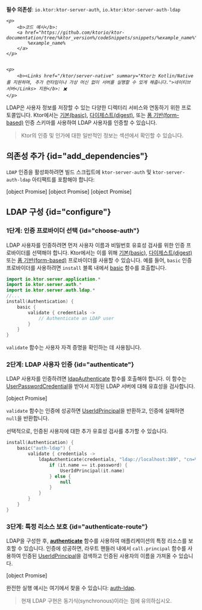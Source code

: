 [//]: # (title: LDAP)

<show-structure for="chapter" depth="2"/>

<tldr>
<p>
<b>필수 의존성</b>: <code>io.ktor:ktor-server-auth</code>, <code>io.ktor:ktor-server-auth-ldap</code>
</p>
<var name="example_name" value="auth-ldap"/>

    <p>
        <b>코드 예시</b>:
        <a href="https://github.com/ktorio/ktor-documentation/tree/%ktor_version%/codeSnippets/snippets/%example_name%">
            %example_name%
        </a>
    </p>
    

    <p>
        <b><Links href="/ktor/server-native" summary="Ktor는 Kotlin/Native를 지원하며, 추가 런타임이나 가상 머신 없이 서버를 실행할 수 있게 해줍니다.">네이티브 서버</Links> 지원</b>: ✖️
    </p>
    
</tldr>

LDAP은 사용자 정보를 저장할 수 있는 다양한 디렉터리 서비스와 연동하기 위한 프로토콜입니다. Ktor에서는 [기본(basic)](server-basic-auth.md), [다이제스트(digest)](server-digest-auth.md), 또는 [폼 기반(form-based)](server-form-based-auth.md) 인증 스키마를 사용하여 LDAP 사용자를 인증할 수 있습니다.

> Ktor의 인증 및 인가에 대한 일반적인 정보는 [](server-auth.md) 섹션에서 확인할 수 있습니다.

## 의존성 추가 {id="add_dependencies"}
`LDAP` 인증을 활성화하려면 빌드 스크립트에 `ktor-server-auth` 및 `ktor-server-auth-ldap` 아티팩트를 포함해야 합니다:

<tabs group="languages">
    <tab title="Gradle (Kotlin)" group-key="kotlin">
        [object Promise]
    </tab>
    <tab title="Gradle (Groovy)" group-key="groovy">
        [object Promise]
    </tab>
    <tab title="Maven" group-key="maven">
        [object Promise]
   </tab>
</tabs>

## LDAP 구성 {id="configure"}

### 1단계: 인증 프로바이더 선택 {id="choose-auth"}

LDAP 사용자를 인증하려면 먼저 사용자 이름과 비밀번호 유효성 검사를 위한 인증 프로바이더를 선택해야 합니다. Ktor에서는 이를 위해 [기본(basic)](server-basic-auth.md), [다이제스트(digest)](server-digest-auth.md) 또는 [폼 기반(form-based)](server-form-based-auth.md) 프로바이더를 사용할 수 있습니다. 예를 들어, `basic` 인증 프로바이더를 사용하려면 `install` 블록 내에서 [basic](https://api.ktor.io/ktor-server/ktor-server-plugins/ktor-server-auth/io.ktor.server.auth/basic.html) 함수를 호출합니다.

```kotlin
import io.ktor.server.application.*
import io.ktor.server.auth.*
import io.ktor.server.auth.ldap.*
//...
install(Authentication) {
    basic {
        validate { credentials ->
            // Authenticate an LDAP user
        }
    }
}
```

`validate` 함수는 사용자 자격 증명을 확인하는 데 사용됩니다.
 

### 2단계: LDAP 사용자 인증 {id="authenticate"}

LDAP 사용자를 인증하려면 [ldapAuthenticate](https://api.ktor.io/ktor-server/ktor-server-plugins/ktor-server-auth-ldap/io.ktor.server.auth.ldap/ldap-authenticate.html) 함수를 호출해야 합니다. 이 함수는 [UserPasswordCredential](https://api.ktor.io/ktor-server/ktor-server-plugins/ktor-server-auth/io.ktor.server.auth/-user-password-credential/index.html)을 받아서 지정된 LDAP 서버에 대해 유효성을 검사합니다.

[object Promise]

`validate` 함수는 인증에 성공하면 [UserIdPrincipal](https://api.ktor.io/ktor-server/ktor-server-plugins/ktor-server-auth/io.ktor.server.auth/-user-id-principal/index.html)을 반환하고, 인증에 실패하면 `null`을 반환합니다.

선택적으로, 인증된 사용자에 대한 추가 유효성 검사를 추가할 수 있습니다.

```kotlin
install(Authentication) {
    basic("auth-ldap") {
        validate { credentials ->
            ldapAuthenticate(credentials, "ldap://localhost:389", "cn=%s,dc=ktor,dc=io") {
                if (it.name == it.password) {
                    UserIdPrincipal(it.name)
                } else {
                    null
                }
            }
        }
    }
}
```

### 3단계: 특정 리소스 보호 {id="authenticate-route"}

LDAP을 구성한 후, **[authenticate](server-auth.md#authenticate-route)** 함수를 사용하여 애플리케이션의 특정 리소스를 보호할 수 있습니다. 인증에 성공하면, 라우트 핸들러 내에서 `call.principal` 함수를 사용하여 인증된 [UserIdPrincipal](https://api.ktor.io/ktor-server/ktor-server-plugins/ktor-server-auth/io.ktor.server.auth/-user-id-principal/index.html)을 검색하고 인증된 사용자의 이름을 가져올 수 있습니다.

[object Promise]

완전한 실행 예시는 여기에서 찾을 수 있습니다: [auth-ldap](https://github.com/ktorio/ktor-documentation/tree/%ktor_version%/codeSnippets/snippets/auth-ldap).

> 현재 LDAP 구현은 동기식(synchronous)이라는 점에 유의하십시오.